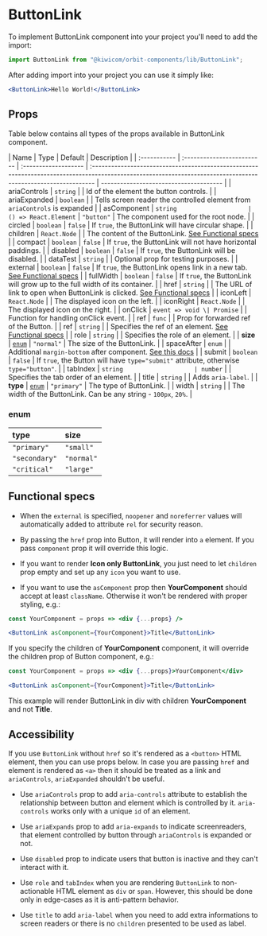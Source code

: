 # ButtonLink

To implement ButtonLink component into your project you'll need to add the import:

```jsx
import ButtonLink from "@kiwicom/orbit-components/lib/ButtonLink";
```

After adding import into your project you can use it simply like:

```jsx
<ButtonLink>Hello World!</ButtonLink>
```

## Props

Table below contains all types of the props available in ButtonLink component.

| Name         | Type                       | Default              | Description                                                                                                                                                    |
| :----------- | :------------------------- | :------------------- | :------------------------------------------------------------------------------------------------------------------------------------------------------------- | -------------------------------------- |
| ariaControls | `string`                   |                      | Id of the element the button controls.                                                                                                                         |
| ariaExpanded | `boolean`                  |                      | Tells screen reader the controlled element from `ariaControls` is expanded                                                                                     |
| asComponent  | `string                    | () => React.Element` | `"button"`                                                                                                                                                     | The component used for the root node.  |
| circled      | `boolean`                  | `false`              | If `true`, the ButtonLink will have circular shape.                                                                                                            |
| children     | `React.Node`               |                      | The content of the ButtonLink. [See Functional specs](#functional-specs)                                                                                       |
| compact      | `boolean`                  | `false`              | If `true`, the ButtonLink will not have horizontal paddings.                                                                                                   |
| disabled     | `boolean`                  | `false`              | If `true`, the ButtonLink will be disabled.                                                                                                                    |
| dataTest     | `string`                   |                      | Optional prop for testing purposes.                                                                                                                            |
| external     | `boolean`                  | `false`              | If `true`, the ButtonLink opens link in a new tab. [See Functional specs](#functional-specs)                                                                   |
| fullWidth    | `boolean`                  | `false`              | If `true`, the ButtonLink will grow up to the full width of its container.                                                                                     |
| href         | `string`                   |                      | The URL of link to open when ButtonLink is clicked. [See Functional specs](#functional-specs)                                                                  |
| iconLeft     | `React.Node`               |                      | The displayed icon on the left.                                                                                                                                |
| iconRight    | `React.Node`               |                      | The displayed icon on the right.                                                                                                                               |
| onClick      | `event => void \| Promise` |                      | Function for handling onClick event.                                                                                                                           |
| ref          | `func`                     |                      | Prop for forwarded ref of the Button.                                                                                                                          |
| ref          | `string`                   |                      | Specifies the ref of an element. [See Functional specs](#functional-specs)                                                                                     |
| role         | `string`                   |                      | Specifies the role of an element.                                                                                                                              |
| **size**     | [`enum`](#enum)            | `"normal"`           | The size of the ButtonLink.                                                                                                                                    |
| spaceAfter   | `enum`                     |                      | Additional `margin-bottom` after component. [See this docs](https://github.com/kiwicom/orbit/tree/master/packages/orbit-components/src/common/getSpacingToken) |
| submit       | `boolean`                  | `false`              | If `true`, the Button will have `type="submit"` attribute, otherwise `type="button"`.                                                                          |
| tabIndex     | `string                    | number`              |                                                                                                                                                                | Specifies the tab order of an element. |
| title        | `string`                   |                      | Adds `aria-label`.                                                                                                                                             |
| **type**     | [`enum`](#enum)            | `"primary"`          | The type of ButtonLink.                                                                                                                                        |
| width        | `string`                   |                      | The width of the ButtonLink. Can be any string - `100px`, `20%`.                                                                                               |

### enum

| type          | size       |
| :------------ | :--------- |
| `"primary"`   | `"small"`  |
| `"secondary"` | `"normal"` |
| `"critical"`  | `"large"`  |

## Functional specs

- When the `external` is specified, `noopener` and `noreferrer` values will automatically added to attribute `rel` for security reason.

- By passing the `href` prop into Button, it will render into `a` element. If you pass `component` prop it will override this logic.

- If you want to render **Icon only ButtonLink**, you just need to let `children` prop empty and set up any `icon` you want to use.

* If you want to use the `asComponent` prop then **YourComponent** should accept at least `className`. Otherwise it won't be rendered with proper styling, e.g.:

```jsx
const YourComponent = props => <div {...props} />

<ButtonLink asComponent={YourComponent}>Title</ButtonLink>
```

If you specify the children of **YourComponent** component, it will override the children prop of Button component, e.g.:

```jsx
const YourComponent = props => <div {...props}>YourComponent</div>

<ButtonLink asComponent={YourComponent}>Title</ButtonLink>
```

This example will render ButtonLink in div with children **YourComponent** and not **Title**.

## Accessibility

If you use `ButtonLink` without `href` so it's rendered as a `<button>` HTML element, then you can use props below. In case you are passing `href` and element is rendered as `<a>` then it should be treated as a link and `ariaControls`, `ariaExpanded` shouldn't be useful.

- Use `ariaControls` prop to add `aria-controls` attribute to establish the relationship between button and element which is controlled by it. `aria-controls` works only with a unique `id` of an element.

- Use `ariaExpands` prop to add `aria-expands` to indicate screenreaders, that element controlled by button through `ariaControls` is expanded or not.

- Use `disabled` prop to indicate users that button is inactive and they can't interact with it.

- Use `role` and `tabIndex` when you are rendering `ButtonLink` to non-actionable HTML element as `div` or `span`. However, this should be done only in edge-cases as it is anti-pattern behavior.

* Use `title` to add `aria-label` when you need to add extra informations to screen readers or there is no `children` presented to be used as label.
